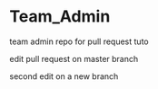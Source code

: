 # Team_Admin
team admin repo for pull request tuto

edit pull request on master branch

second edit on a new branch
